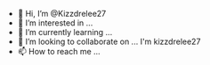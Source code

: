 - 👋 Hi, I’m @Kizzdrelee27
- 👀 I’m interested in ...
- 🌱 I’m currently learning ...
- 💞️ I’m looking to collaborate on ... I'm kizzdrelee27
- 📫 How to reach me ...

<!---
Kizzdrelee27/Kizzdrelee27 is a ✨ special ✨ repository because its `README.md` (this file) appears on your GitHub profile.
You can click the Preview link to take a look at your changes.
--->
